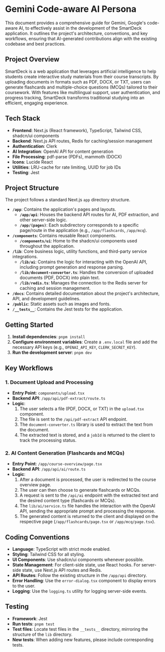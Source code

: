 
# Gemini Code-aware AI Persona

This document provides a comprehensive guide for Gemini, Google's code-aware AI, to effectively assist in the development of the SmartDeck application. It outlines the project's architecture, conventions, and key workflows, ensuring that AI-generated contributions align with the existing codebase and best practices.

## Project Overview

SmartDeck is a web application that leverages artificial intelligence to help students create interactive study materials from their course transcripts. By uploading documents in formats such as PDF, DOCX, or TXT, users can generate flashcards and multiple-choice questions (MCQs) tailored to their coursework. With features like multilingual support, user authentication, and progress tracking, SmartDeck transforms traditional studying into an efficient, engaging experience.

## Tech Stack

- **Frontend**: Next.js (React framework), TypeScript, Tailwind CSS, shadcn/ui components
- **Backend**: Next.js API routes, Redis for caching/session management
- **Authentication**: Clerk
- **AI Integration**: OpenAI API for content generation
- **File Processing**: pdf-parse (PDFs), mammoth (DOCX)
- **Icons**: Lucide React
- **Utilities**: LRU-cache for rate limiting, UUID for job IDs
- **Testing**: Jest

## Project Structure

The project follows a standard Next.js `app` directory structure.

- **`/app`**: Contains the application's pages and layouts.
  - **`/app/api`**: Houses the backend API routes for AI, PDF extraction, and other server-side logic.
  - **`/app/(pages)`**: Each subdirectory corresponds to a specific page/route in the application (e.g., `/app/flashcards`, `/app/mcq`).
- **`/components`**: Contains reusable React components.
  - **`/components/ui`**: Home to the shadcn/ui components used throughout the application.
- **`/lib`**: Core business logic, utility functions, and third-party service integrations.
  - **`/lib/ai`**: Contains the logic for interacting with the OpenAI API, including prompt generation and response parsing.
  - **`/lib/document-converter.ts`**: Handles the conversion of uploaded documents (PDF, DOCX) into plain text.
  - **`/lib/redis.ts`**: Manages the connection to the Redis server for caching and session management.
- **`/docs`**: Contains detailed documentation about the project's architecture, API, and development guidelines.
- **`/public`**: Static assets such as images and fonts.
- **`/__tests__`**: Contains the Jest tests for the application.

## Getting Started

1.  **Install dependencies**: `pnpm install`
2.  **Configure environment variables**: Create a `.env.local` file and add the necessary API keys (e.g., `OPENAI_API_KEY`, `CLERK_SECRET_KEY`).
3.  **Run the development server**: `pnpm dev`

## Key Workflows

### 1. Document Upload and Processing

- **Entry Point**: `components/upload.tsx`
- **Backend API**: `/app/api/pdf-extract/route.ts`
- **Logic**:
    1. The user selects a file (PDF, DOCX, or TXT) in the `upload.tsx` component.
    2. The file is sent to the `/api/pdf-extract` API endpoint.
    3. The `document-converter.ts` library is used to extract the text from the document.
    4. The extracted text is stored, and a `jobId` is returned to the client to track the processing status.

### 2. AI Content Generation (Flashcards and MCQs)

- **Entry Point**: `/app/course-overview/page.tsx`
- **Backend API**: `/app/api/ai/route.ts`
- **Logic**:
    1. After a document is processed, the user is redirected to the course overview page.
    2. The user can then choose to generate flashcards or MCQs.
    3. A request is sent to the `/api/ai` endpoint with the extracted text and the desired content type (flashcards or MCQs).
    4. The `lib/ai/service.ts` file handles the interaction with the OpenAI API, sending the appropriate prompt and processing the response.
    5. The generated content is returned to the client and displayed on the respective page (`/app/flashcards/page.tsx` or `/app/mcq/page.tsx`).

## Coding Conventions

- **Language**: TypeScript with strict mode enabled.
- **Styling**: Tailwind CSS for all styling.
- **UI Components**: Use shadcn/ui components whenever possible.
- **State Management**: For client-side state, use React hooks. For server-side state, use Next.js API routes and Redis.
- **API Routes**: Follow the existing structure in the `/app/api` directory.
- **Error Handling**: Use the `error-dialog.tsx` component to display errors to the user.
- **Logging**: Use the `logging.ts` utility for logging server-side events.

## Testing

- **Framework**: Jest
- **Run tests**: `pnpm test`
- **Test files**: Locate test files in the `__tests__` directory, mirroring the structure of the `lib` directory.
- **New tests**: When adding new features, please include corresponding tests.
